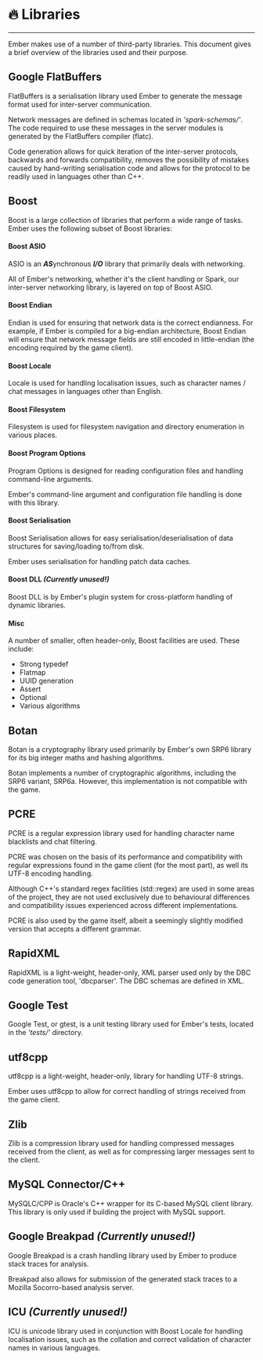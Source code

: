 # 🔥 **Libraries**
---

Ember makes use of a number of third-party libraries. This document gives a brief overview of the libraries used and their purpose.

## Google FlatBuffers

FlatBuffers is a serialisation library used Ember to generate the message format used for inter-server communication.

Network messages are defined in schemas located in *'spark-schemas/'*. The code required to use these messages in the server modules is generated by the FlatBuffers compiler (flatc). 

Code generation allows for quick iteration of the inter-server protocols, backwards and forwards compatibility, removes the possibility of mistakes caused by hand-writing serialisation code and allows for the protocol to be readily used in languages other than C++.

## Boost

Boost is a large collection of libraries that perform a wide range of tasks. Ember uses the following subset of Boost libraries:

#### Boost ASIO

ASIO is an ***AS***ynchronous ***I/O*** library that primarily deals with networking. 

All of Ember's networking, whether it's the client handling or Spark, our inter-server networking library, is layered on top of Boost ASIO.

#### Boost Endian

Endian is used for ensuring that network data is the correct endianness. For example, if Ember is compiled for a big-endian architecture, Boost Endian will ensure that network message fields are still encoded in little-endian (the encoding required by the game client).

#### Boost Locale

Locale is used for handling localisation issues, such as character names / chat messages in languages other than English.

#### Boost Filesystem

Filesystem is used for filesystem navigation and directory enumeration in various places.

#### Boost Program Options

Program Options is designed for reading configuration files and handling command-line arguments.

Ember's command-line argument and configuration file handling is done with this library.

#### Boost Serialisation

Boost Serialisation allows for easy serialisation/deserialisation of data structures for saving/loading to/from disk.

Ember uses serialisation for handling patch data caches.

#### Boost DLL ***(Currently unused!)***

Boost DLL is by Ember's plugin system for cross-platform handling of dynamic libraries.

#### Misc

A number of smaller, often header-only, Boost facilities are used. These include:
* Strong typedef
* Flatmap
* UUID generation
* Assert
* Optional
* Various algorithms

## Botan

Botan is a cryptography library used primarily by Ember's own SRP6 library for its big integer maths and hashing algorithms.

Botan implements a number of cryptographic algorithms, including the SRP6 variant, SRP6a. However, this implementation is not compatible with the game.

## PCRE

PCRE is a regular expression library used for handling character name blacklists and chat filtering.

PCRE was chosen on the basis of its performance and compatibility with regular expressions found in the game client (for the most part), as well its UTF-8 encoding handling.

Although C++'s standard regex facilities (std::regex) are used in some areas of the project, they are not used exclusively due to behavioural differences and compatibility issues experienced across different implementations.

PCRE is also used by the game itself, albeit a seemingly slightly modified version that accepts a different grammar.

## RapidXML

RapidXML is a light-weight, header-only, XML parser used only by the DBC code generation tool, 'dbcparser'. The DBC schemas are defined in XML.

## Google Test

Google Test, or gtest, is a unit testing library used for Ember's tests, located in the *'tests/'* directory.

## utf8cpp

utf8cpp is a light-weight, header-only, library for handling UTF-8 strings.

Ember uses utf8cpp to allow for correct handling of strings received from the game client.

## Zlib

Zlib is a compression library used for handling compressed messages received from the client, as well as for compressing larger messages sent to the client.

## MySQL Connector/C++

MySQLC/CPP is Oracle's C++ wrapper for its C-based MySQL client library. This library is only used if building the project with MySQL support.

## Google Breakpad ***(Currently unused!)***

Google Breakpad is a crash handling library used by Ember to produce stack traces for analysis. 

Breakpad also allows for submission of the generated stack traces to a Mozilla Socorro-based analysis server.

## ICU ***(Currently unused!)***

ICU is unicode library used in conjunction with Boost Locale for handling localisation issues, such as the collation and correct validation of character names in various languages.